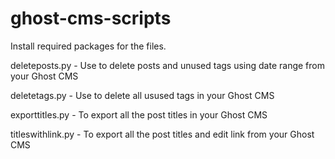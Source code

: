# ghost-cms-scripts

Install required packages for the files.

deleteposts.py - Use to delete posts and unused tags using date range from your Ghost CMS

deletetags.py - Use to delete all usused tags in your Ghost CMS

exporttitles.py - To export all the post titles in your Ghost CMS

titleswithlink.py - To export all the post titles and edit link from your Ghost CMS
